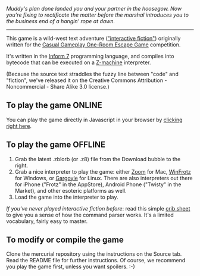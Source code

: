 _Muddy's plan done landed you and your partner in the hoosegow. Now you're fixing to rectificate the matter before the marshal introduces you to the business end of a hangin' rope at dawn._


---


This game is a wild-west text adventure (["interactive fiction"](http://en.wikipedia.org/wiki/Interactive_fiction)) originally written for the [Casual Gameplay One-Room Escape Game](http://jayisgames.com/archives/2009/11/game_design_competition_7.php) competition.

It's written in the [Inform 7](http://inform7.com/) programming language, and compiles into bytecode that can be executed on a [Z-machine](http://en.wikipedia.org/wiki/Z-machine) interpreter.

(Because the source text straddles the fuzzy line between "code" and "fiction", we've released it on the Creative Commons Attribution - Noncommercial - Share Alike 3.0 license.)

## To play the game ONLINE ##

You can play the game directly in Javascript in your browser by [clicking right here](http://parchment.googlecode.com/svn/trunk/parchment.html?story=http://hoosegow.googlecode.com/files/hoosegow16.z8).


## To play the game OFFLINE ##

  1. Grab the latest .zblorb (or .z8) file from the Download bubble to the right.
  1. Grab a nice interpreter to play the game:  either [Zoom](http://www.logicalshift.co.uk/mac/Zoom-1.1.4.dmg) for Mac, [WinFrotz](http://ifarchive.plover.net/if-archive/infocom/interpreters/frotz/WindowsFrotz2002.zip) for Windows, or [Gargoyle](http://ifarchive.flavorplex.com/indexes/if-archiveXinterpreters-multiXgargoyle.html) for Linux.  There are also interpreters out there for iPhone ("Frotz" in the AppStore), Android Phone ("Twisty" in the Market), and other esoteric platforms as well.
  1. Load the game into the interpreter to play.


_If you've never played interactive fiction before_:  read this simple [crib sheet](http://www.microheaven.com/IFGuide/step3.html) to give you a sense of how the command parser works.  It's a limited vocabulary, fairly easy to master.


## To modify or compile the game ##

Clone the mercurial repository using the instructions on the Source tab.  Read the README file for further instructions.  Of course, we recommend you play the game first, unless you want spoilers.  :-)
